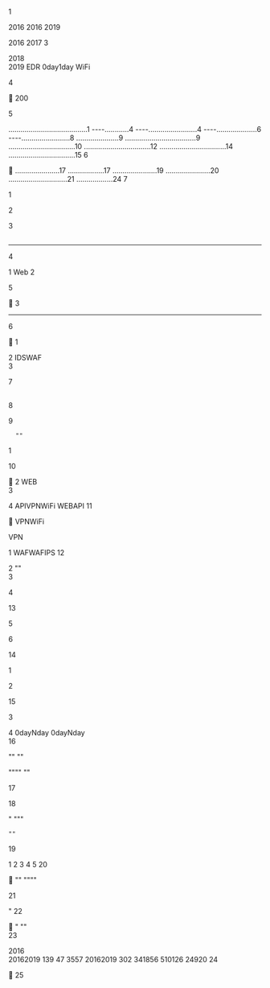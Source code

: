  
1

 
 
    
2016   2016 2019   
 
2016 
2017 
3

 
  
2018    
2019  EDR  0day1day WiFi  
  
 
4

 
200   
       
    
5

 
 
 .......................................1  ----............4 ----........................4 ----....................6 ----........................8  .....................9 ...................................9 .................................10 .................................12 .................................14 .................................15
6

 
 ......................17 ..................17 ......................19 ......................20 .............................21  ..................24
7

 
 

     
    
   
 
1

 
 

  
 
 
                    
  
 

2

 
   
3

 
 ----
    
----
     
       
4

 
 
1
   Web 
2
     
   
5

 
3
    
    
----
   
 
6

 
1
     
2
  IDSWAF   
3
  
7

 
----             
8

 
 
   
     

    
  
9

 
   

      ""   
1
   
10

 
2
  WEB     
3
     
4
APIVPNWiFi  WEBAPI
11

 
VPNWiFi

 VPN    
     
1
    WAFWAFIPS
12

 
  
2
  ""   
3
     
4
 
13

 

   
5
  
6
   

   
14

 
   

     
1
    
2
 
15

 
 
3
      
4
0dayNday    0dayNday  
16

 
 
  ""     ""   

   """" "" 
 
17

 
    
      
         
18

 

 " """      
      
    ""
19

 
  

    
1 
2 
3 
4 
5 
20

 
 "" """"  

    
        

21

 

  
  
  
  
    
 "
22

 
"  ""   
23

 
 
2016  
20162019 139 47 3557
20162019 302 341856 510126 24920
24

 
25

